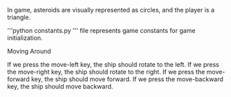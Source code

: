 In game, asteroids are visually represented as circles, and the player is a triangle.

'''python 
constants.py
'''
file represents game constants for game initialization.

Moving Around

If we press the move-left key, the ship should rotate to the left.
If we press the move-right key, the ship should rotate to the right.
If we press the move-forward key, the ship should move forward.
If we press the move-backward key, the ship should move backward.